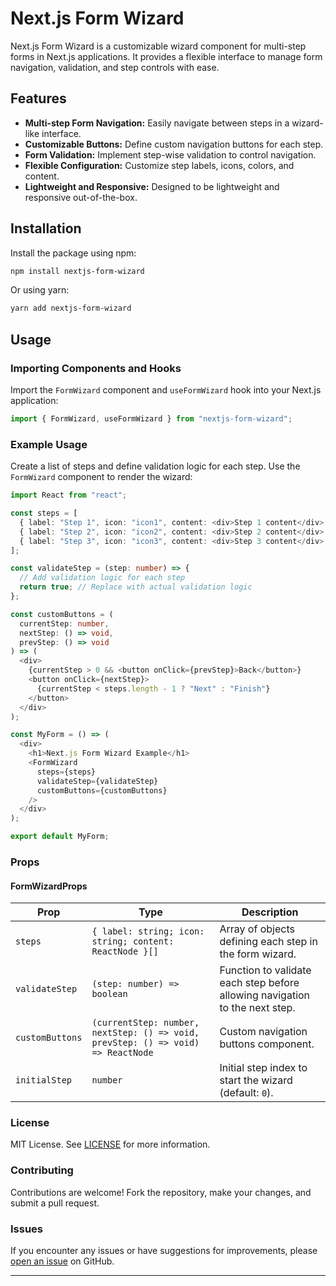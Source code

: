 # Next.js Form Wizard

Next.js Form Wizard is a customizable wizard component for multi-step forms in Next.js applications. It provides a flexible interface to manage form navigation, validation, and step controls with ease.

## Features

- **Multi-step Form Navigation:** Easily navigate between steps in a wizard-like interface.
- **Customizable Buttons:** Define custom navigation buttons for each step.
- **Form Validation:** Implement step-wise validation to control navigation.
- **Flexible Configuration:** Customize step labels, icons, colors, and content.
- **Lightweight and Responsive:** Designed to be lightweight and responsive out-of-the-box.

## Installation

Install the package using npm:

```bash
npm install nextjs-form-wizard
```

Or using yarn:

```bash
yarn add nextjs-form-wizard
```

## Usage

### Importing Components and Hooks

Import the `FormWizard` component and `useFormWizard` hook into your Next.js application:

```typescript
import { FormWizard, useFormWizard } from "nextjs-form-wizard";
```

### Example Usage

Create a list of steps and define validation logic for each step. Use the `FormWizard` component to render the wizard:

```typescript
import React from "react";

const steps = [
  { label: "Step 1", icon: "icon1", content: <div>Step 1 content</div> },
  { label: "Step 2", icon: "icon2", content: <div>Step 2 content</div> },
  { label: "Step 3", icon: "icon3", content: <div>Step 3 content</div> },
];

const validateStep = (step: number) => {
  // Add validation logic for each step
  return true; // Replace with actual validation logic
};

const customButtons = (
  currentStep: number,
  nextStep: () => void,
  prevStep: () => void
) => (
  <div>
    {currentStep > 0 && <button onClick={prevStep}>Back</button>}
    <button onClick={nextStep}>
      {currentStep < steps.length - 1 ? "Next" : "Finish"}
    </button>
  </div>
);

const MyForm = () => (
  <div>
    <h1>Next.js Form Wizard Example</h1>
    <FormWizard
      steps={steps}
      validateStep={validateStep}
      customButtons={customButtons}
    />
  </div>
);

export default MyForm;
```

### Props

#### FormWizardProps

| Prop            | Type                                                                             | Description                                                                 |
| --------------- | -------------------------------------------------------------------------------- | --------------------------------------------------------------------------- |
| `steps`         | `{ label: string; icon: string; content: ReactNode }[]`                          | Array of objects defining each step in the form wizard.                     |
| `validateStep`  | `(step: number) => boolean`                                                      | Function to validate each step before allowing navigation to the next step. |
| `customButtons` | `(currentStep: number, nextStep: () => void, prevStep: () => void) => ReactNode` | Custom navigation buttons component.                                        |
| `initialStep`   | `number`                                                                         | Initial step index to start the wizard (default: `0`).                      |

### License

MIT License. See [LICENSE](./LICENSE) for more information.

### Contributing

Contributions are welcome! Fork the repository, make your changes, and submit a pull request.

### Issues

If you encounter any issues or have suggestions for improvements, please [open an issue](<[link-to-your-issues-page](https://github.com/zemmelmootez/nextjs-form-wizard/issues)>) on GitHub.

---
